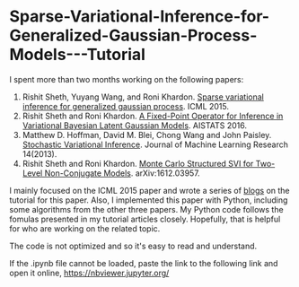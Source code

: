 # Sparse-Variational-Inference-for-Generalized-Gaussian-Process-Models---Tutorial

I spent more than two months working on the following papers:

<ol>
    <li>Rishit Sheth, Yuyang Wang, and Roni Khardon. <a href="http://homes.sice.indiana.edu/rkhardon/PUB/icml15sparseFPGP.pdf" target="_blank">Sparse variational inference for generalized gaussian process</a>. ICML 2015.</li>
    <li>Rishit Sheth and Roni Khardon. <a href="http://proceedings.mlr.press/v51/sheth16.pdf" target="_blank">A Fixed-Point Operator for Inference in Variational Bayesian Latent Gaussian Models</a>. AISTATS 2016.</li>
    <li>Matthew D. Hoffman, David M. Blei, Chong Wang and John Paisley. <a href="http://www.columbia.edu/~jwp2128/Papers/HoffmanBleiWangPaisley2013.pdf" target="_blank">Stochastic Variational Inference</a>. Journal of Machine Learning Research 14(2013).</li>
    <li>Rishit Sheth and Roni Khardon. <a href="https://arxiv.org/abs/1612.03957" target="_blank">Monte Carlo Structured SVI for Two-Level Non-Conjugate Models</a>. arXiv:1612.03957.</li>
</ol>

I mainly focused on the ICML 2015 paper and wrote a series of [blogs](https://kaikaizhao.github.io/notes/2019/08/09/Sparse-Variational-Inference-for-Generalized-Gaussian-Process-Models) on the tutorial for this paper. Also, I implemented this paper with Python, including some algorithms from the other three papers. My Python code follows the fomulas presented in my tutorial articles closely. Hopefully, that is helpful for who are working on the related topic.

The code is not optimized and so it's easy to read and understand.

If the .ipynb file cannot be loaded, paste the link to the following link and open it online, https://nbviewer.jupyter.org/
